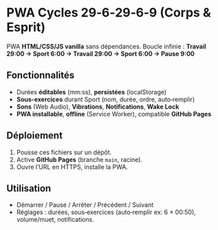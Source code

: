 # PWA Cycles 29‑6‑29‑6‑9 (Corps & Esprit)

PWA **HTML/CSS/JS vanilla** sans dépendances. Boucle infinie :
**Travail 29:00 → Sport 6:00 → Travail 29:00 → Sport 6:00 → Pause 9:00**

## Fonctionnalités
- Durées **éditables** (mm:ss), **persistées** (localStorage)
- **Sous‑exercices** durant Sport (nom, durée, ordre, auto‑remplir)
- **Sons** (Web Audio), **Vibrations**, **Notifications**, **Wake Lock**
- **PWA installable**, **offline** (Service Worker), compatible **GitHub Pages**

## Déploiement
1. Pousse ces fichiers sur un dépôt.
2. Active **GitHub Pages** (branche `main`, racine).
3. Ouvre l’URL en HTTPS, installe la PWA.

## Utilisation
- Démarrer / Pause / Arrêter / Précédent / Suivant
- Réglages : durées, sous‑exercices (auto‑remplir ex: 6 × 00:50), volume/muet, notifications.
